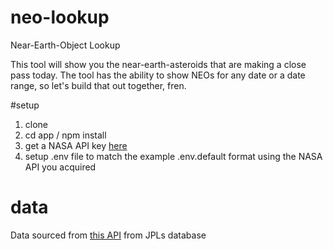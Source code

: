 # neo-lookup
Near-Earth-Object Lookup

This tool will show you the near-earth-asteroids that are making a close pass today. The tool has the ability to show NEOs for any date or a date range, so let's build that out together, fren.

#setup
1. clone
2. cd app / npm install
3. get a NASA API key [here](https://api.nasa.gov/index.html#apply-for-an-api-key)
4. setup .env file to match the example .env.default format using the NASA API you acquired

# data
Data sourced from [this API](https://api.nasa.gov/api.html#NeoWS) from JPLs database
